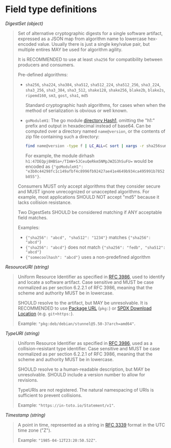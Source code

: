 # Field type definitions

<a id="DigestSet"></a>
_DigestSet (object)_

> Set of alternative cryptographic digests for a single software artifact,
> expressed as a JSON map from algorithm name to lowercase hex-encoded value.
> Usually there is just a single key/value pair, but multiple entires MAY be
> used for algorithm agility.
>
> It is RECOMMENDED to use at least `sha256` for compatibility between producers
> and consumers.
>
> Pre-defined algorithms:
>
> -   `sha256`, `sha224`, `sha384`, `sha512`, `sha512_224`, `sha512_256`,
>     `sha3_224`, `sha3_256`, `sha3_384`, `sha3_512`, `shake128`, `shake256`,
>     `blake2b`, `blake2s`, `ripemd160`, `sm3`, `gost`, `sha1`, `md5`
>
>     Standard cryptographic hash algorithms, for cases when when the method of
>     serialization is obvious or well known.
>
> -   `goModuleH1`: The go module [directory Hash1], omitting the "h1:"
>     prefix and output in hexadecimal instead of base64. Can be computed over a
>     directory named `name@version`, or the contents of zip file containing
>     such a directory:
>
>     ```bash
>     find name@version -type f | LC_ALL=C sort | xargs -r sha256sum | sha256sum | cut -f1 -d' '
>     ```
>
>     For example, the module dirhash
>     `h1:47DEQpj8HBSa+/TImW+5JCeuQeRkm5NMpJWZG3hSuFU=` would be encoded as
>     `{"goModuleH1": "e3b0c44298fc1c149afbf4c8996fb92427ae41e4649b934ca495991b7852b855"}`.
>
> Consumers MUST only accept algorithms that they consider secure and MUST
> ignore unrecognized or unaccepted algorithms. For example, most applications
> SHOULD NOT accept "md5" because it lacks collision resistance.
>
> Two DigestSets SHOULD be considered matching if ANY acceptable field matches.
>
> Examples:
>
> -   `{"sha256": "abcd", "sha512": "1234"}` matches `{"sha256": "abcd"}`
> -   `{"sha256": "abcd"}` does not match `{"sha256": "fedb", "sha512": "abcd"}`
> -   `{"somecoolhash": "abcd"}` uses a non-predefined algorithm

[directory Hash1]: https://cs.opensource.google/go/x/mod/+/refs/tags/v0.5.0:sumdb/dirhash/hash.go

<a id="ResourceURI"></a>
_ResourceURI (string)_

> Uniform Resource Identifier as specified in [RFC 3986], used to identify and
> locate a software artifact. Case sensitive and MUST be case normalized as per
> section 6.2.2.1 of RFC 3986, meaning that the scheme and authority MUST be in
> lowercase.
>
> SHOULD resolve to the artifact, but MAY be unresolvable. It is RECOMMENDED to
> use [Package URL][] (`pkg:`) or [SPDX Download Location][] (e.g.
> `git+https:`).
>
> Example: `"pkg:deb/debian/stunnel@5.50-3?arch=amd64"`.

<a id="TypeURI"></a>
_TypeURI (string)_

> Uniform Resource Identifier as specified in [RFC 3986], used as a
> collision-resistant type identifier. Case sensitive and MUST be case
> normalized as per section 6.2.2.1 of RFC 3986, meaning that the scheme and
> authority MUST be in lowercase.
>
> SHOULD resolve to a human-readable description, but MAY be unresolvable.
> SHOULD include a version number to allow for revisions.
>
> TypeURIs are not registered. The natural namespacing of URIs is sufficient to
> prevent collisions.
>
> Example: `"https://in-toto.io/Statement/v1"`.

<a id="Timestamp"></a>
_Timestamp (string)_

> A point in time, represented as a string in [RFC 3339] format in the UTC time
> zone ("Z").
>
> Example: `"1985-04-12T23:20:50.52Z"`.

[Package URL]: https://github.com/package-url/purl-spec/
[RFC 3339]: https://tools.ietf.org/html/rfc3339
[RFC 3986]: https://tools.ietf.org/html/rfc3986
[SPDX Download Location]: https://spdx.github.io/spdx-spec/package-information/#77-package-download-location-field
[oci_image_id]: https://github.com/opencontainers/image-spec/blob/master/config.md#imageid
